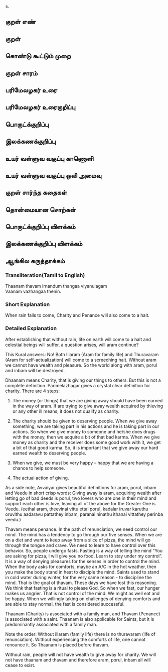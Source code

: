 உ

## குறள் எண் 


## குறள் 


## கொண்டு கூட்டும் முறை


## குறள் சாரம் 


## பரிமேலழகர் உரை


## பரிமேலழகர் உரைகுறிப்பு   


## பொருட்க்குறிப்பு 


## இலக்கணக்குறிப்பு  


## உயர் வள்ளுவ வகுப்பு காணொளி


## உயர் வள்ளுவ வகுப்பு ஒலி அமைவு 

 
## குறள் சார்ந்த கதைகள் 


## தொன்மையான சொற்கள்


## பொருட்க்குறிப்பு விளக்கம்


## இலக்கணக்குறிப்பு விளக்கம்


## ஆங்கில கருத்தாக்கம் 

### Transliteration(Tamil to English)  
Thaanam thavam irnandum thangaa viyanulagam  
Vaanam vazhangaa thenin.  

### Short Explanation  
When rain fails to come, Charity and Penance will also come to a halt.  

### Detailed Explanation 
After establishing that without rain, life on earth will come to a halt and celestial beings will suffer, a question arises, will aram continue?  

This Kural answers: No! Both Illaram (Aram for family life) and Thuravaram (Aram for self-actualization) will come to a screeching halt. Without aram we cannot have wealth and pleasure. So the world along with aram, porul and inbam will be destroyed.  

Dhaanam means Charity, that is giving our things to others. But this is not a complete definition. Parimelazhagar gives a crystal clear definition for charity. There are 4 steps:  

1.   The money (or things) that we are giving away should have been earned in the way of aram. If are trying to give away wealth acquired by thieving or any other ill means, it does not qualify as charity.  

2.   The charity should be given to deserving people. When we give away something, we are taking part in his actions and he is taking part in our actions. So when we give money to someone and he/she does drugs with the money, then we acquire a bit of that bad karma. When we give money as charity and the receiver does some good work with it, we get a bit of that good karma. So, it is important that we give away our hard earned wealth to deserving people.  

3.   When we give, we must be very happy – happy that we are having a chance to help someone.  

4.   The actual action of giving.  

As a side note, Avvaiyar gives beautiful definitions for aram, porul, inbam and Veedu in short crisp words: Giving away is aram, acquiring wealth after letting go of bad deeds is porul, two lovers who are one in their mind and support each other is love, leaving all of the above for the Greater One is Veedu. (eethal aram, theevinai vittu ettal porul, kadalar iruvar karuthu oruvithu aadaravu pattathey inbam, paranai ninathu ithanai vittathey perinba veedu.)  

Thavam means penance. In the path of renunciation, we need control our mind. The mind has a tendency to go through our five senses. When we are on a diet and want to keep away from a slice of pizza, the mind will go through the tongue and crave. We need to learn to have control over this behavior. So, people undergo fasts. Fasting is a way of telling the mind “You are asking for pizza, I will give you no food. Learn to stay under my control”. It is a way of denying pleasures for the senses in order to control the mind. When the body asks for comforts, maybe an A/C in the hot weather, then you make the body stand in heat to disciple the mind. Saints used to stand in cold water during winter, for the very same reason - to discipline the mind. That is the goal of thavam. These days we have lost this reasoning. We think that fasting is a ritual to please God. So when we fast, our hunger makes us angrier. That is not control of the mind. We might as well eat and be happy. When we willingly taking on challenges of denying comforts and are able to stay normal, the fast is considered successful.   

Thaanam (Charity) is associated with a family man, and Thavam (Penance) is associated with a saint. Thaanam is also applicable for Saints, but it is predominantly associated with a family man.  

Note the order: Without illaram (family life) there is no thuravaram (life of renunciation). Without experiencing the comforts of life, one cannot renounce it. So Thaanam is placed before thavam.  

Without rain, people will not have wealth to give away for charity. We will not have thaanam and thavam and therefore aram, porul, inbam all will cease to exist.  

